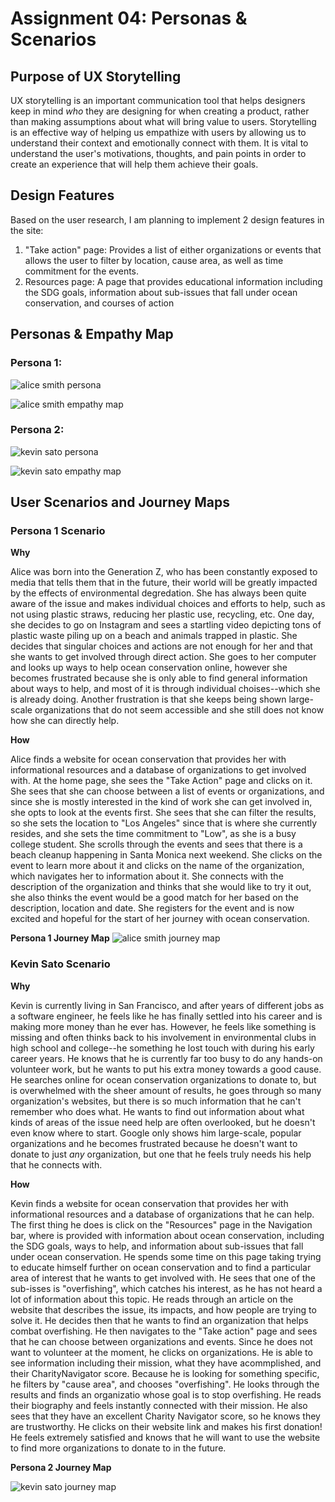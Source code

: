 # Assignment 04: Personas & Scenarios
## Purpose of UX Storytelling
UX storytelling is an important communication tool that helps designers keep in mind _who_ they are designing for when creating a product, rather than making assumptions about what will bring value to users. Storytelling is an effective way of helping us empathize with users by allowing us to understand their context and emotionally connect with them. It is vital to understand the user's motivations, thoughts, and pain points in order to create an experience that will help them achieve their goals.

## Design Features
Based on the user research, I am planning to implement 2 design features in the site:
1. "Take action" page: Provides a list of either organizations or events that allows the user to filter by location, cause area, as well as time commitment for the events.
2. Resources page: A page that provides educational information including the SDG goals, information about sub-issues that fall under ocean conservation, and courses of action

## Personas & Empathy Map

### Persona 1: 
![alice smith persona](https://user-images.githubusercontent.com/114601961/198000361-3b382043-3e8d-4959-b1d5-6d2258bd96c7.png)

![alice smith empathy map](https://user-images.githubusercontent.com/114601961/198000394-5fdb14c2-f446-4ade-b6cc-625a955adafd.png)

### Persona 2: 
![kevin sato persona](https://user-images.githubusercontent.com/114601961/198008864-0ef94150-82e9-4d28-9767-885cf88dbf10.png)

![kevin sato empathy map](https://user-images.githubusercontent.com/114601961/198000425-1709652c-1b55-4807-a85e-876edbce44a2.png)

## User Scenarios and Journey Maps

### Persona 1 Scenario
**Why**

Alice was born into the Generation Z, who has been constantly exposed to media that tells them that in the future, their world will be greatly impacted by the effects of environmental degredation. She has always been quite aware of the issue and makes individual choices and efforts to help, such as not using plastic straws, reducing her plastic use, recycling, etc. One day, she decides to go on Instagram and sees a startling video depicting tons of plastic waste piling up on a beach and animals trapped in plastic. She decides that singular choices and actions are not enough for her and that she wants to get involved through direct action. She goes to her computer and looks up ways to help ocean conservation online, however she becomes frustrated because she is only able to find general information about ways to help, and most of it is through individual choises--which she is already doing. Another frustration is that she keeps being shown large-scale organizations that do not seem accessible and she still does not know how she can directly help.

**How**

Alice finds a website for ocean conservation that provides her with informational resources and a database of organizations to get involved with. At the home page, she sees the "Take Action" page and clicks on it. She sees that she can choose between a list of events or organizations, and since she is mostly interested in the kind of work she can get involved in, she opts to look at the events first. She sees that she can filter the results, so she sets the location to "Los Angeles" since that is where she currently resides, and she sets the time commitment to "Low", as she is a busy college student. She scrolls through the events and sees that there is a beach cleanup happening in Santa Monica next weekend. She clicks on the event to learn more about it and clicks on the name of the organization, which navigates her to information about it. She connects with the description of the organization and thinks that she would like to try it out, she also thinks the event would be a good match for her based on the description, location and date. She registers for the event and is now excited and hopeful for the start of her journey with ocean conservation.

**Persona 1 Journey Map**
![alice smith journey map](https://user-images.githubusercontent.com/114601961/198008017-8925f2c8-3356-4612-b32c-112d3dc72016.png)

### Kevin Sato Scenario
**Why** 

Kevin is currently living in San Francisco, and after years of different jobs as a software engineer, he feels like he has finally settled into his career and is making more money than he ever has. However, he feels like something is missing and often thinks back to his involvement in environmental clubs in high school and college--he something he lost touch with during his early career years. He knows that he is currently far too busy to do any hands-on volunteer work, but he wants to put his extra money towards a good cause. He searches online for ocean conservation organizations to donate to, but is overwhelmed with the sheer amount of results, he goes through so many organization's websites, but there is so much information that he can't remember who does what. He wants to find out information about what kinds of areas of the issue need help are often overlooked, but he doesn't even know where to start. Google only shows him large-scale, popular organizations and he becomes frustrated because he doesn't want to donate to just _any_ organization, but one that he feels truly needs his help that he connects with.

**How**

Kevin finds a website for ocean conservation that provides her with informational resources and a database of organizations that he can help. The first thing he does is click on the "Resources" page in the Navigation bar, where is provided with information about ocean conservation, including the SDG goals, ways to help, and information about sub-issues that fall under ocean conservation. He spends some time on this page taking trying to educate himself further on ocean conservation and to find a particular area of interest that he wants to get involved with. He sees that one of the sub-isses is "overfishing", which catches his interest, as he has not heard a lot of information about this topic. He reads through an article on the website that describes the issue, its impacts, and how people are trying to solve it. He decides then that he wants to find an organization that helps combat overfishing. He then navigates to the "Take action" page and sees that he can choose between organizations and events. Since he does not want to volunteer at the moment, he clicks on organizations. He is able to see information including their mission, what they have acommplished, and their CharityNavigator score. Because he is looking for something specific, he filters by "cause area", and chooses "overfishing". He looks through the results and finds an organizatio whose goal is to stop overfishing. He reads their biography and feels instantly connected with their mission. He also sees that they have an excellent Charity Navigator score, so he knows they are trustworthy. He clicks on their website link and makes his first donation! He feels extremely satisfied and knows that he will want to use the website to find more organizations to donate to in the future.

**Persona 2 Journey Map**

![kevin sato journey map](https://user-images.githubusercontent.com/114601961/198016432-733dc05a-29b2-4db4-a72a-924e5da4d0d4.png)
